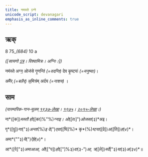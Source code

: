 ```yaml
---
title: नमस्ते ऽग्ने  
unicode_script: devanagari  
emphasis_as_inline_comments: true
---   
```


## ऋक्

8 75_*(684)* 10 a

*([सायणो [ऽत्र](https://archive.org/stream/RgVedaWithSayanasCommentaryPart2/rv_sayanabhasya_part2#page/n278/mode/1up&sa=D&ust=1542425956385000)। विश्वामित्रः। अग्निः।])*

नम॑स्ते अग्न॒ ओज॑से गृ॒णन्ति॑ *(=वदन्ति)* देव कृ॒ष्टयः॑ *(=मनुष्याः)*।

अमै॑र् *(=बलैर्)* अ॒मित्र॑म् अर्दय *(=नाशय)* ।

## साम

*(पारम्परिक-गान-मूलम् [१९३७-लेखा](https://archive.org/stream/sAmaveda-jaiminIya-paravastu-paramparA-docs/sAmaveda-paravastu-1937#page/n9/mode/1up&sa=D&ust=1542425956385000)। [१९७५](https://archive.org/stream/sAmaveda-jaiminIya-paravastu-paramparA-docs/sAmaveda-paravastu-1975#page/n9/mode/1up&sa=D&ust=1542425956386000)। [२०१५-लेखा](https://archive.org/stream/sAmaveda-jaiminIya-paravastu-paramparA-docs/VIVAAHA%2520UPANAYANA%2520SAAMAANI#page/n4/mode/1up&sa=D&ust=1542425956386000)।)*

ना*([क])*मस्तौ हो*([का]%"%)*ग्नाइ। ओ*([तः]")*ओजसा*(३)*अइ।

गृ*([पॄ])*णा*("३)*अन्ता*(%)*इ दे*(")*एवा*([घि]%)* कृ*(%)*ष्टया*([प्रे])*अ*([ति])*ह*(v)*।

अमा*("”३)*यॆ*(")*ऎहे*(v)*।

आ*([पे]"३)*अमाआआ, औ*(["प])*हो*(["]%३)*वा*(३-”)*आ, त्र*([ले])*मर्दे*("३)*या*(३)*अ*(३v)*॥